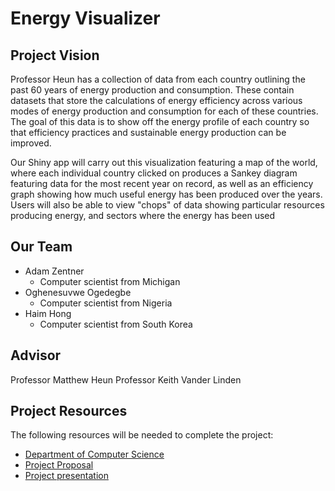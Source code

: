 # Energy Visualizer
## Project Vision
 Professor Heun has a collection of data from each country outlining the past 60 years of energy production and consumption. These contain datasets that store the calculations of energy efficiency across various modes of energy production and consumption for each of these countries. The goal of this data is to show off the energy profile of each country so that efficiency practices and sustainable energy production can be improved.

 Our Shiny app will carry out this visualization featuring a map of the world, where each individual country clicked on produces a Sankey diagram featuring data for the most recent year on record, as well as an efficiency graph showing how much useful energy has been produced over the years. Users will also be able to view "chops" of data showing particular resources producing energy, and sectors where the energy has been used

## Our Team
- Adam Zentner
  - Computer scientist from Michigan
- Oghenesuvwe Ogedegbe
  - Computer scientist from Nigeria
- Haim Hong
  - Computer scientist from South Korea

## Advisor
Professor Matthew Heun
Professor Keith Vander Linden

## Project Resources
The following resources will be needed to complete the project:
- [Department of Computer Science](https://computing.calvin.edu)
- [Project Proposal](https://calvincollege-my.sharepoint.com/:w:/r/personal/oko2_calvin_edu/_layouts/15/Doc.aspx?sourcedoc=%7B9064C99F-495B-4A7E-9517-F865CAD56DA2%7D&file=Project%20Proposal%20Edit.docx&action=default&mobileredirect=true)
- [Project presentation](https://calvincollege-my.sharepoint.com/:p:/g/personal/aez9_calvin_edu/ERZf3xa8Ie5DjHm4XAh4IwkBfPGEJhqRG3sHBYIVlLl1rg?e=ZLigia)

